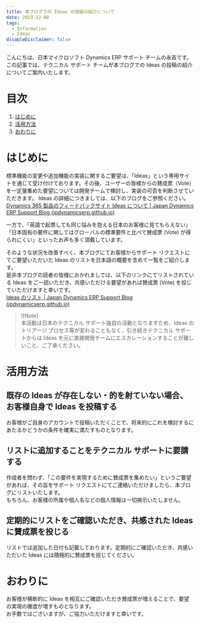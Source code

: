 ```yaml
---
title: 本ブログでの Ideas の投稿の紹介について
date: 2023-12-08
tags:
  - Information
  - Ideas
disableDisclaimer: false
---
```


こんにちは、日本マイクロソフト Dynamics ERP サポート チームの永吉です。  
この記事では、テクニカル サポート チームが本ブログでの Ideas の投稿の紹介についてご案内いたします。

<!-- more -->
# 目次

1. [はじめに](#overview)
1. [活用方法](#how-to-use-it)
1. [おわりに](#last)

<a id='overview'></a>

# はじめに
標準機能の変更や追加機能の実装に関するご要望は、「Ideas」という専用サイトを通じて受け付けております。その後、ユーザーの皆様からの賛成票（Vote）を一定量集めた要望については開発チームで検討し、実装の可否を判断させていただきます。 
Ideas の詳細につきましては、以下のブログをご参照ください。  
[Dynamics 365 製品のフィードバックサイト Ideas について | Japan Dynamics ERP Support Blog (jpdynamicserp.github.io)](https://jpdynamicserp.github.io/blog/information/how-to-post-ideas/)  

一方で、「英語で起票しても同じ悩みを抱える日本のお客様に見てもらえない」「日本固有の要件に関してはグローバルの標準要件と比べて賛成票 (Vote) が得られにくい」といったお声も多く頂戴しています。  

そのような状況を改善すべく、本ブログにてお客様からサポート リクエストにてご要望いただいた Ideas のリストを日本語の概要を含めて一覧をご紹介します。  
是非本ブログの読者の皆様におかれましては、以下のリンクにてリストされている Ideas をご一読いただき、共感いただける要望があれば賛成票 (Vote) を投じていただけますと幸いです。  
[Ideas のリスト | Japan Dynamics ERP Support Blog (jpdynamicserp.github.io)](https://jpdynamicserp.github.io/blog/information/ideas-list/)

> ![Note]  
> 本活動は日本のテクニカル サポート独自の活動となりますため、Ideas のトリアージ プロセス等が変わることもなく、引き続きテクニカル サポートからは Ideas を元に直接開発チームにエスカレーションすることが難しいこと、ご了承ください。  

<a id='how-to-use-it'></a>

# 活用方法
## 既存の Ideas が存在しない・的を射ていない場合、お客様自身で Ideas を投稿する
お客様がご自身のアカウントで投稿いただくことで、将来的にこれを検討するにあたるかどうかの条件を確実に満たすものとなります。
## リストに追加することをテクニカル サポートに要請する
作成者を問わず、「この要件を実現するために賛成票を集めたい」というご要望があれば、その旨をサポート リクエストにてご連絡いただけましたら、本ブログにリストいたします。  
もちろん、お客様の所属や個人名などの個人情報は一切掲示いたしません。  
## 定期的にリストをご確認いただき、共感された Ideas に賛成票を投じる
リストでは追加した日付も記載しております。定期的にご確認いただき、共感いただいた Ideas には積極的に賛成票を投じてください。  

<a id='last'></a>

# おわりに
お客様が横断的に Ideas を相互にご確認いただき賛成票が増えることで、要望の実現の確度が増すものとなります。  
お手数ではございますが、ご協力いただけますと幸いです。  